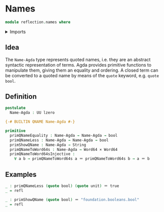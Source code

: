 # Names

```agda
module reflection.names where
```

<details><summary>Imports</summary>

```agda
open import foundation.booleans
open import foundation.cartesian-product-types
open import foundation.identity-types
open import foundation.unit-type
open import foundation.universe-levels

open import primitives.machine-integers
open import primitives.strings
```

</details>

## Idea

The `Name-Agda` type represents quoted names, i.e. they are an abstract
syntactic representation of terms. Agda provides primitive functions to
manipulate them, giving them an equality and ordering. A closed term can be
converted to a quoted name by means of the `quote` keyword, e.g. `quote bool`.

## Definition

```agda
postulate
  Name-Agda : UU lzero

{-# BUILTIN QNAME Name-Agda #-}

primitive
  primQNameEquality : Name-Agda → Name-Agda → bool
  primQNameLess : Name-Agda → Name-Agda → bool
  primShowQName : Name-Agda → String
  primQNameToWord64s : Name-Agda → Word64 × Word64
  primQNameToWord64sInjective :
    ∀ a b → primQNameToWord64s a ＝ primQNameToWord64s b → a ＝ b
```

## Examples

```agda
_ : primQNameLess (quote bool) (quote unit) ＝ true
_ = refl

_ : primShowQName (quote bool) ＝ "foundation.booleans.bool"
_ = refl
```
